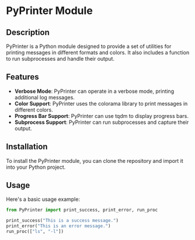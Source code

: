 # PyPrinter Module

## Description

PyPrinter is a Python module designed to provide a set of utilities for printing messages in different formats and colors. It also includes a function to run subprocesses and handle their output.

## Features

- **Verbose Mode**: PyPrinter can operate in a verbose mode, printing additional log messages.
- **Color Support**: PyPrinter uses the colorama library to print messages in different colors.
- **Progress Bar Support**: PyPrinter can use tqdm to display progress bars.
- **Subprocess Support**: PyPrinter can run subprocesses and capture their output.

## Installation

To install the PyPrinter module, you can clone the repository and import it into your Python project.

## Usage

Here's a basic usage example:

```python
from PyPrinter import print_success, print_error, run_proc

print_success("This is a success message.")
print_error("This is an error message.")
run_proc(["ls", "-l"])
